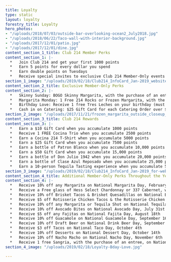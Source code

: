 ```yaml
---
title: Loyalty
type: static
layout: loyalty
forestry_title: Loyalty
hero_photos:
- "/uploads/2018/07/03/outside-bar-overlooking-ocean2_July2018.jpg"
- "/uploads/2018/06/22/Taco-wall-with-interior-background.jpg"
- "/uploads/2017/12/01/patio.jpg"
- "/uploads/2017/12/01/dine.jpg"
content_section_1_title: Club 214 Member Perks
content_section_1: |-
  *   Join Club 214 and get your first 1000 points
  *   Earn 5 points for every dollar you spend
  *   Earn double points on Tuesdays
  *   Receive special invites to exclusive Club 214 Member-Only events
section_1_image: "/uploads/2019/02/18/Club214_InfoCard_Jan-2019_website.jpg"
content_section_2_title: Exclusive Member-Only Perks
content_section_2: |-
  *   Skinny Sunday: BOGO Skinny Margarita, with the purchase of an entrée (limit 1 per person, per visit)
  *   Margarita Monday: 1 Free 214 Rocks or Frozen Margarita, with the purchase of an entrée (limit 1 per person, per visit & offer not valid with other offers)
  *   Birthday Love: Receive 1 free Tres Leches on your birthday (must enter bday on sign up)
  *   Cash in on Catering: $25 Gift Card for each Catering Order over $500
section_2_image: "/uploads/2017/11/21/frozen_margarita_outside_closeup_w_limes.jpg"
content_section_3_title: Club 214 Rewards
content_section_3: |-
  *   Earn a $10 Gift Card when you accumulate 1000 points
  *   Receive 1 FREE Cocina Trio when you accumulate 2500 points
  *   Earn a Cocina 214 T-Shirt when you accumulate 5000 points
  *   Earn a $25 Gift Card when you accumulate 7500 points
  *   Earn a bottle of Patron Blanco when you accumulate 10,000 points
  *   Earn a $50 Gift Card when you accumulate 15,000 points
  *   Earn a bottle of Don Julio 1942 when you accumulate 20,000 points
  *   Earn a bottle of Clase Azul Reposado when you accumulate 25,000 points
  *   Earn a 10-person Tequila Tasting experience when you accumulate 50,000 points
section_3_image: "/uploads/2019/02/18/Club214_InfoCard_Jan-2019_for-website-2.jpg"
content_section_4_title: Additional Member-Only Perks Throughout the Year
content_section_4: |-
  *   Receive 10% off any Margarita on National Margarita Day, February 22nd
  *   Receive a Free glass of Hess Select Chardonnay or 337 Cabernet, with purchase of an entree, on National Wine Day, May 25th
  *   Receive 10% off Brisket Tacos & Brisket Quesadillas on National Brisket Day, May 28th
  *   Receive $5 off Rotisserie Chicken Tacos & the Rotisserie Chicken Entree on National Rotisserie Chicken Day, June 2nd
  *   Receive 10% off any Margarita or Tequila Shot on National Tequila Day, July 24th
  *   Receive 10% off Avocado Bites on National Avocado Day, July 31st
  *   Receive $5 off any Fajitas on National Fajita Day, August 18th
  *   Receive 10% off Guacamole on National Guacamole Day, September 16th
  *   Receive 10% off Draft Beer on National Drink Beer Day, September 28th
  *   Receive $3 off Tacos on National Taco Day, October 4th
  *   Receive 10% off Desserts on National Dessert Day, October 14th
  *   Receive 10% off Nacho Macho on National Nacho Day, November 6th
  *   Receive 1 free Sangria, with the purchase of an entree, on National Sangria Day, December 20th
section_4_image: "/uploads/2019/02/18/Loyalty-Bday-Love.jpg"

---
```

